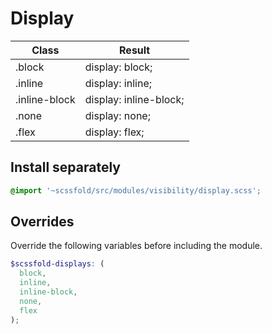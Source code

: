 # Display

| Class              | Result                                          |
| ------------------ | ----------------------------------------------- |
| .block             | display: block;                                 |
| .inline            | display: inline;                                |
| .inline-block      | display: inline-block;                          |
| .none              | display: none;                                  |
| .flex              | display: flex;                                  |


## Install separately

```scss
@import '~scssfold/src/modules/visibility/display.scss';
```

## Overrides

Override the following variables before including the module.

```scss
$scssfold-displays: (
  block,
  inline,
  inline-block,
  none,
  flex
);
```
